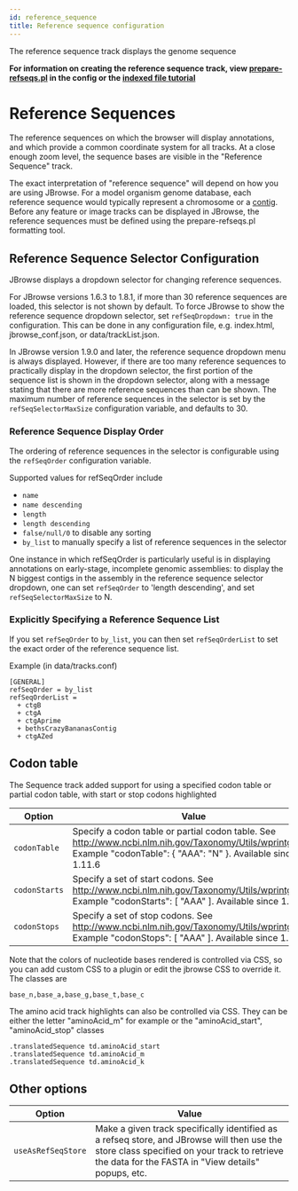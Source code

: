 ```yaml
---
id: reference_sequence
title: Reference sequence configuration
---
```



The reference sequence track displays the genome sequence

**For information on creating the reference sequence track, view [prepare-refseqs.pl](prepare_refseqs.md) in the config or the [indexed file tutorial](tutorial.md)**


# Reference Sequences

The reference sequences on which the browser will display annotations, and which provide a common coordinate system for all tracks. At a close enough zoom level, the sequence bases are visible in the "Reference Sequence" track.

The exact interpretation of "reference sequence" will depend on how you are using JBrowse. For a model organism genome database, each reference sequence would typically represent a chromosome or a [contig](http://en.wikipedia.org/wiki/Contig). Before any feature or image tracks can be displayed in JBrowse, the reference sequences must be defined using the prepare-refseqs.pl formatting tool.

## Reference Sequence Selector Configuration

JBrowse displays a dropdown selector for changing reference sequences.

For JBrowse versions 1.6.3 to 1.8.1, if more than 30 reference sequences are loaded, this selector is not shown by default. To force JBrowse to show the reference sequence dropdown selector, set `refSeqDropdown: true` in the configuration. This can be done in any configuration file, e.g. index.html, jbrowse_conf.json, or data/trackList.json.

In JBrowse version 1.9.0 and later, the reference sequence dropdown menu is always displayed. However, if there are too many reference sequences to practically display in the dropdown selector, the first portion of the sequence list is shown in the dropdown selector, along with a message stating that there are more reference sequences than can be shown. The maximum number of reference sequences in the selector is set by the `refSeqSelectorMaxSize` configuration variable, and defaults to 30.

### Reference Sequence Display Order

The ordering of reference sequences in the selector is configurable using the `refSeqOrder` configuration variable.

Supported values for refSeqOrder include

-   `name`
-   `name descending`
-   `length`
-   `length descending`
-   `false/null/0` to disable any sorting
-   `by_list` to manually specify a list of reference sequences in the selector

One instance in which refSeqOrder is particularly useful is in displaying annotations on early-stage, incomplete genomic assemblies: to display the N biggest contigs in the assembly in the reference sequence selector dropdown, one can set `refSeqOrder` to 'length descending', and set `refSeqSelectorMaxSize` to N.

### Explicitly Specifying a Reference Sequence List

If you set `refSeqOrder` to `by_list`, you can then set `refSeqOrderList` to set the exact order of the reference sequence list.

Example (in data/tracks.conf)

    [GENERAL]
    refSeqOrder = by_list
    refSeqOrderList =
      + ctgB
      + ctgA
      + ctgAprime
      + bethsCrazyBananasContig
      + ctgAZed

## Codon table

The Sequence track added support for using a specified codon table or partial codon table, with start or stop codons highlighted

|Option|Value|
|------|-----|
|`codonTable`|Specify a codon table or partial codon table. See <http://www.ncbi.nlm.nih.gov/Taxonomy/Utils/wprintgc.cgi>. Example "codonTable": { "AAA": "N" }. Available since 1.11.6|
|`codonStarts`|Specify a set of start codons. See <http://www.ncbi.nlm.nih.gov/Taxonomy/Utils/wprintgc.cgi>. Example "codonStarts": [ "AAA" ]. Available since 1.12.0|
|`codonStops`|Specify a set of stop codons. See <http://www.ncbi.nlm.nih.gov/Taxonomy/Utils/wprintgc.cgi>. Example "codonStops": [ "AAA" ]. Available since 1.12.0|

Note that the colors of nucleotide bases rendered is controlled via CSS, so you can add custom CSS to a plugin or edit the jbrowse CSS to override it. The classes are

`base_n,base_a,base_g,base_t,base_c`

The amino acid track highlights can also be controlled via CSS. They can be either the letter "aminoAcid_m" for example or the "aminoAcid_start", "aminoAcid_stop" classes
```
.translatedSequence td.aminoAcid_start
.translatedSequence td.aminoAcid_m
.translatedSequence td.aminoAcid_k
```

## Other options

|Option|Value|
|------|-----|
|`useAsRefSeqStore`|Make a given track specifically identified as a refseq store, and JBrowse will then use the store class specified on your track to retrieve the data for the FASTA in "View details" popups, etc.|
